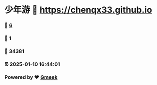 # 少年游 :link: https://chenqx33.github.io 
### :page_facing_up: [6](https://chenqx33.github.io/tag.html) 
### :speech_balloon: 1 
### :hibiscus: 34381 
### :alarm_clock: 2025-01-10 16:44:01 
### Powered by :heart: [Gmeek](https://github.com/Meekdai/Gmeek)
